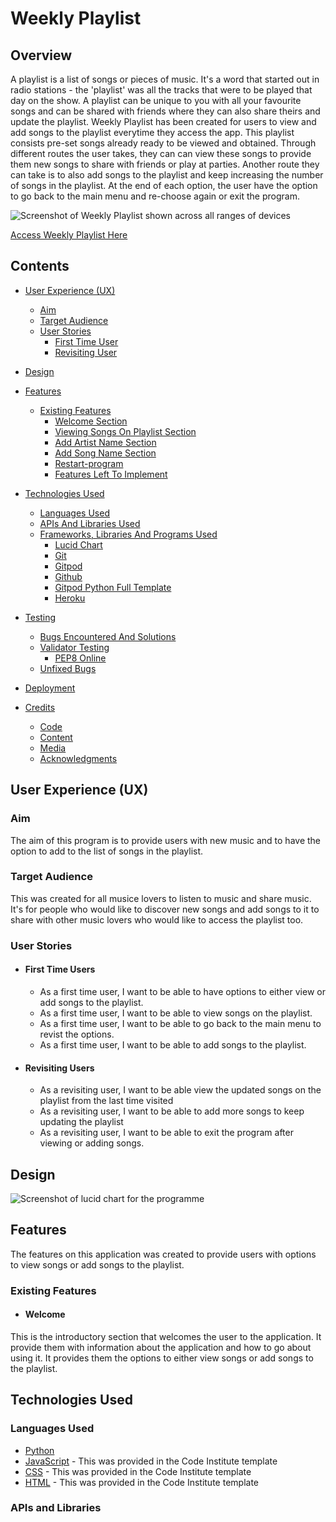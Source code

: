 # Weekly Playlist

## Overview
A playlist is a list of songs or pieces of music. It's a word that started out in radio stations - the 'playlist' was all the tracks that were to be played that day on the show. A playlist can be unique to you with all your favourite songs and can be shared with friends where they can also share theirs and update the playlist.
Weekly Playlist has been created for users to view and add songs to the playlist everytime they access the app. This playlist consists pre-set songs already ready to be viewed and obtained. Through different routes the user takes, they can can view these songs to provide them new songs to share with friends or play at parties. Another route they can take is to also add songs to the playlist and keep increasing the number of songs in the playlist. At the end of each option, the user have the option to go back to the main menu and re-choose again or exit the program.

![Screenshot of Weekly Playlist shown across all ranges of devices]()

[Access Weekly Playlist Here]()


## Contents
- [User Experience (UX)](#User-Experience-UX)
   - [Aim](#Aim)
   - [Target Audience](#Target-Audience)
   - [User Stories](#User-Stories)
      - [First Time User](#First-Time-User)
      - [Revisiting User](#Revisiting-User)

- [Design](#Design)

- [Features](#Features)
   - [Existing Features](#Existing-Features)
      - [Welcome Section](#Welcome-Section)
      - [Viewing Songs On Playlist Section](#Viewing-Songs-On-Playlist-Section)
      - [Add Artist Name Section](#Add-Artist-Name-Section)
      - [Add Song Name Section](#Add-Song-Name-Section)
      - [Restart-program](#Restart-program)
      - [Features Left To Implement](#Features-Left-To-Implement)

- [Technologies Used](#Technologies-Used)
   - [Languages Used](#Languages-Used)
   - [APIs And Libraries Used](#APIs-And-Libraries-Used)
   - [Frameworks, Libraries And Programs Used](#Frameworks-Libraries-And-Programs-Used)
      - [Lucid Chart](#Lucid-Chart)
      - [Git](#Git)   
      - [Gitpod](#Gitpod)
      - [Github](#Github)
      - [Gitpod Python Full Template](#Gitpod-Python-Full-Template)
      - [Heroku](#Heroku)

- [Testing](#Testing)
  - [Bugs Encountered And Solutions](#Bugs-Encountered-And-Solutions)
  - [Validator Testing](#Validator-Testing)
     - [PEP8 Online](#PEP8-Online)    
  - [Unfixed Bugs](#Unfixed-Bugs)

- [Deployment](#Deployment)

- [Credits](#Credits)
   - [Code](#Code)
   - [Content](#Content)
   - [Media](#Media)
   - [Acknowledgments](#Acknowledgments)

## User Experience (UX)

### Aim
The aim of this program is to provide users with new music and to have the option to add to the list of songs in the playlist.

### Target Audience
This was created for all musice lovers to listen to music and share music. It's for people who would like to discover new songs and add songs to it to share with other music lovers who would like to access the playlist too.
### User Stories

- #### First Time Users
  - As a first time user, I want to be able to have options to either view or add songs to the playlist.
  - As a first time user, I want to be able to view songs on the playlist.
  - As a first time user, I want to be able to go back to the main menu to revist the options.
  - As a first time user, I want to be able to add songs to the playlist.

- #### Revisiting Users
  - As a revisiting user, I want to be able view the updated songs on the playlist from the last time visited
  - As a revisiting user, I want to be able to add more songs to keep updating the playlist
  - As a revisiting user, I want to be able to exit the program after viewing or adding songs.

## Design
![Screenshot of lucid chart for the programme]()

## Features
The features on this application was created to provide users with options to view songs or add songs to the playlist.

### Existing Features
- #### Welcome
This is the introductory section that welcomes the user to the application. It provide them with information about the application and how to go about using it. It provides them the options to either view songs or add songs to the playlist.


## Technologies Used

### Languages Used

 - [Python](https://en.wikipedia.org/wiki/Python_(programming_language))
 - [JavaScript](https://en.wikipedia.org/wiki/JavaScript) - This was provided in the Code Institute template
 - [CSS](https://en.wikipedia.org/wiki/CSS) - This was provided in the Code Institute template
 - [HTML](https://en.wikipedia.org/wiki/HTML) - This was provided in the Code Institute template

### APIs and Libraries

